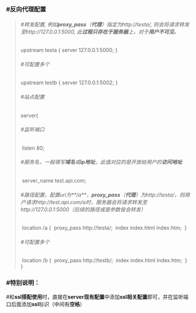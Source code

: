 ### #反向代理配置

> ###### #转发配置, 例如**proxy_pass**（**代理**）指定为http://testa/, 则会将请求转发至http://127.0.0.1:5000, 此**过程只存在于服务器**上，对于**用户不可见**。
>
> upstream testa {
> 	server	127.0.0.1:5000;
> }
>
> ###### #可配置多个
>
> upstream testb {
> 	server	127.0.0.1:5002;
> }
>
> ###### #站点配置
>
> server{
>
> ###### 	#监听端口
>
> ​	listen					80;
>
> ###### 	#服务名，一般填写**域名**或**ip地址**，此值对应的是开放给用户的**访问地址**
>
> ​	server_name	  test.api.com;
>
> ###### 	#路径配置，配置uri为**/a**，**proxy_pass**（**代理**）为http://testa/，则用户请求http://test.api.com/a时，服务器会将请求转发至http://127.0.0.1:5000（后续的路径或是参数皆会转发）
>
> ​	location	/a {
> ​		proxy_pass	http://testa/;
> ​		index			   index.html index.htm;
> ​	}
>
> ###### 	#可配置多个
>
> ​	location /b {
> ​		proxy_pass	http://testb/;
> ​		index			   index.html index.htm;
> ​	}
> }



### #特别说明：

#和**ssl搭配使用**时，直接在**server现有配置**中添加**ssl相关配置**即可，并在监听端口后面添加**ssl**标识（中间有**空格**）

